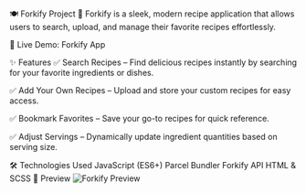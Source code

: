 🍽️ Forkify Project
🚀 Forkify is a sleek, modern recipe application that allows users to search, upload, and manage their favorite recipes effortlessly.

🔗 Live Demo: Forkify App

✨ Features
✅ Search Recipes – Find delicious recipes instantly by searching for your favorite ingredients or dishes.

✅ Add Your Own Recipes – Upload and store your custom recipes for easy access.

✅ Bookmark Favorites – Save your go-to recipes for quick reference.

✅ Adjust Servings – Dynamically update ingredient quantities based on serving size.

🛠️ Technologies Used
JavaScript (ES6+)
Parcel Bundler
Forkify API
HTML & SCSS
📸 Preview
![Forkify Preview](https://imgur.com/a/fLG5o9D)
